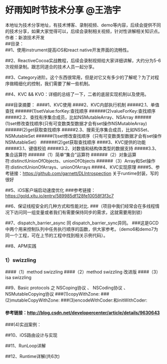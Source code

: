 好雨知时节技术分享 @王浩宇
===========

本地址为技术分享地址，有技术博客、录制视频、demo等内容，后续会提供不同的技术分享，如果大家觉得可以，后续会录制相关视频，针对性讲解相关知识点。<br>
作者：新浪技术开发<br>
##目录：<br>
##1、使用instrument提高iOS和react native开发界面的流畅性。

##2、ReactiveCocoa实战教程，后续会录制视频给大家详细讲解，大约分为5-6次视频录制。跟志同道合的技术人员一起分享。

##3、Category进阶。这个东西很常用，但是对它又有多少的了解呢？为了对程序做精细化的控制，我们需要了解一些机制。

##4、KVC && KVO：详细的总结了一下，二者的底层实现机制以及使用。


###目录摘要：
####1、KVC使用
####2、KVC内部执行机制
#####2.1、单值查找
######(1)setValue:forKey:查找顺序
######(2)valueForKey:查找顺序
#####2.2、查找有序集合成员，比如NSMutableArray、NSArray
######(1)set修改查找顺序(只有可变数类型数据才会有set操作NSMutableArray)
######(2)get获取查找顺序
#####2.3、搜索无序集合成员，比如NSSet、NSMutableSet
######(1)set修改查找顺序（只有可变数类型数据才会有set操作NSMutableSet）
######(2)get获取查找顺序
####3、KVC提供的功能 
#####3.1、键值校验
#####3.2、对数值和结构体类型的数据支持
#####3.3、集合运算符
######（1）简单“集合”运算符
######（2）对象运算符:distinctUnionOfObjects、unionOfObjects
######（3）Array和Set操作符:distinctUnionOfArrays、unionOfArrays
####4、KVC实现原理
####5、参考链接：https://github.com/garnett/DLIntrospection    关于runtime封装，写的很好<br>

##5、iOS客户端启动速度优化
###参考链接：https://gold.xitu.io/entry/589985df128fe10058f3f3c7

##6、保证线程安全的几种方式和性能对比.
###（项目中我们经常会在多线程情况下访问同一组变量或者我们有需要保持同步的需求，这就需要用到锁）

##7、dispatch_barrier_async 同 dispatch_barrier_sync异同。
###这是GCD中两个用来控制队列中任务执行顺序的函数，供大家参考。（demo6和demo7为同一个工程，可在上节的工程中找到相关示例代码）。

##8、APM实践
### 1）swizzling
####（1）method swizzling
####（2）method swizzling 改进版
####（3）isa swizzling

##9、Basic protocols 之 NSCoping协议 、 NSCoding协议 、NSMutableCopying协议
###(1)copyWithZone: 
###(2)mutableCopyWithZone:
###(3)encodeWithCoder:和initWithCoder:
#### 参考链接：http://blog.csdn.net/developercenter/article/details/9630643
###(4)实战案例：

##10、iOS路由设计与实现

##11、RunLoop详解

##12、Runtime详解(共6次)


    
